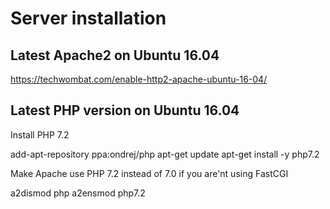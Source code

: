 # Server installation

## Latest Apache2 on Ubuntu 16.04

https://techwombat.com/enable-http2-apache-ubuntu-16-04/

## Latest PHP version on Ubuntu 16.04

Install PHP 7.2

add-apt-repository ppa:ondrej/php
apt-get update
apt-get install -y php7.2

Make Apache use PHP 7.2 instead of 7.0 if you are'nt using FastCGI

a2dismod php
a2ensmod php7.2